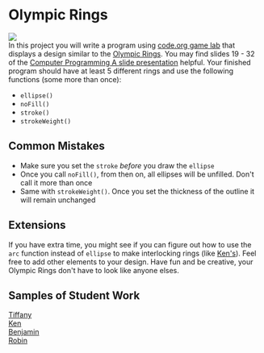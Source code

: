 Olympic Rings
=============
![](https://stillmed.olympic.org/media/Images/OlympicOrg/IOC/The_Organisation/The-Olympic-Rings/Olympic_rings_TM_c_IOC_All_rights_reserved_1.jpg?interpolation=lanczos-none&resize=700:*)   
In this project you will write a program using [code.org game lab](https://code.org/educate/gamelab) that displays a design similar to the [Olympic Rings](https://www.olympic.org/olympic-rings). You may find slides 19 - 32 of the [Computer Programming A slide presentation](https://docs.google.com/presentation/d/1fm_Di0qR4HpRWTf8tJtcW3u5by3OrilfXIPZ517K1js/edit?usp=sharing) helpful. Your finished program should have at least 5 different rings and use the following functions (some more than once):

*	`ellipse()`  
*	`noFill()`  
*	`stroke()`  
*	`strokeWeight()`

Common Mistakes
-----------------------
* Make sure you set the `stroke` *before* you draw the `ellipse`
* Once you call `noFill()`, from then on, all ellipses will be unfilled. Don't call it more than once
* Same with `strokeWeight()`. Once you set the thickness of the outline it will remain unchanged

Extensions
-----------------------
If you have extra time, you might see if you can figure out how to use the `arc` function instead of `ellipse` to make interlocking rings (like [Ken's](https://studio.code.org/projects/gamelab/gBbNMY3k_XOmYP8b7W0cjePtJW_5xPOU8NImHPWRoOc)). Feel free to add other elements to your design. Have fun and be creative, your Olympic Rings don't have to look like anyone elses.

Samples of Student Work
-----------------------
[Tiffany](https://studio.code.org/projects/gamelab/oepNECdrZn2ZG7iPsOAcR0nFT6E5OAPxsAOYYewkqL4)   
[Ken](https://studio.code.org/projects/gamelab/gBbNMY3k_XOmYP8b7W0cjePtJW_5xPOU8NImHPWRoOc)   
[Benjamin](https://studio.code.org/projects/gamelab/XN1NsUwt7Pzzibjufkw0GJsRsGEB9pBq501i-XV3L4s)   
[Robin](https://studio.code.org/projects/gamelab/lfyiUBmEXrsj32LEZiFhLbSNZuUl5M71P-k1WJhioNg)   
 
